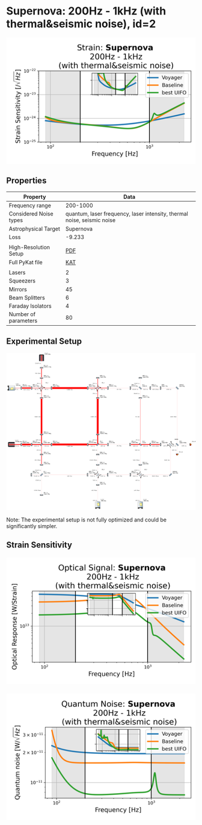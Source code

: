 # Supernova: 200Hz - 1kHz (with thermal&seismic noise), id=2
<p align="center"><img src="strain.png" alt="Plot of Strain" width="666px"></p>

## Properties
| Property                              | Data                                                       |
| ------------------------------------- | ----------------------------------------------------------------- |
| Frequency range                   | 200-1000 |
| Considered Noise types                   | quantum, laser frequency, laser intensity, thermal noise, seismic noise |
| Astrophysical Target                   | Supernova |
| Loss               | -9.233 |
|               |  |
| High-Resolution Setup | [PDF](setup.pdf) |
| Full PyKat file       | [KAT](CFGS_2_-9.233_80_8034890149_0_8321542443.txt) |
|               |  |
| Lasers |  2 |
| Squeezers |  3 |
| Mirrors |  45 |
| Beam Splitters |  6 |
| Faraday Isolators |  4 |
| Number of parameters  | 80 |
## Experimental Setup
<p align="center"><img src="setup.png" alt="setup" width="666px"></p>

Note: The experimental setup is not fully optimized and could be significantly simpler.

## Strain Sensitivity<p align="center"><img src="signal.png" alt="Plot of Signal" width="666px"></p>

<p align="center"><img src="noise.png" alt="Plot of Noise" width="666px"></p>

